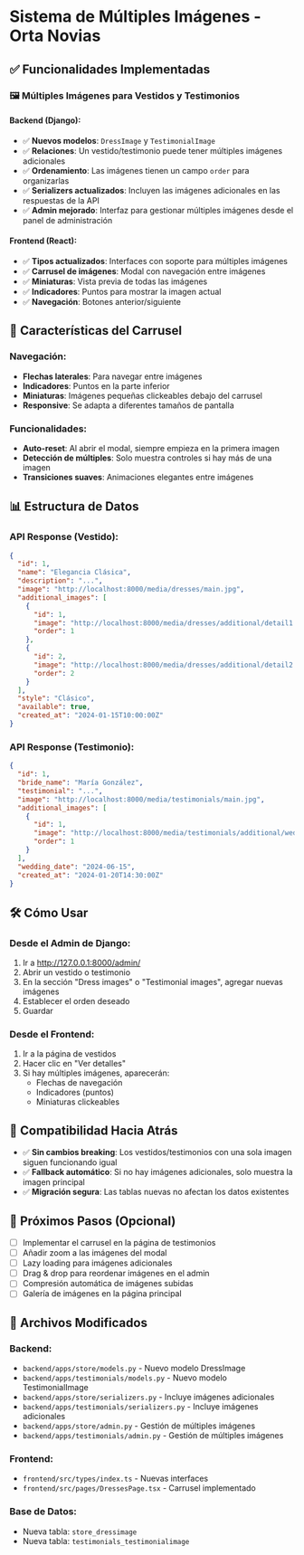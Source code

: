 # Sistema de Múltiples Imágenes - Orta Novias

## ✅ Funcionalidades Implementadas

### 🖼️ Múltiples Imágenes para Vestidos y Testimonios

#### Backend (Django):
- ✅ **Nuevos modelos**: `DressImage` y `TestimonialImage`
- ✅ **Relaciones**: Un vestido/testimonio puede tener múltiples imágenes adicionales
- ✅ **Ordenamiento**: Las imágenes tienen un campo `order` para organizarlas
- ✅ **Serializers actualizados**: Incluyen las imágenes adicionales en las respuestas de la API
- ✅ **Admin mejorado**: Interfaz para gestionar múltiples imágenes desde el panel de administración

#### Frontend (React):
- ✅ **Tipos actualizados**: Interfaces con soporte para múltiples imágenes
- ✅ **Carrusel de imágenes**: Modal con navegación entre imágenes
- ✅ **Miniaturas**: Vista previa de todas las imágenes
- ✅ **Indicadores**: Puntos para mostrar la imagen actual
- ✅ **Navegación**: Botones anterior/siguiente

## 🎨 Características del Carrusel

### Navegación:
- **Flechas laterales**: Para navegar entre imágenes
- **Indicadores**: Puntos en la parte inferior
- **Miniaturas**: Imágenes pequeñas clickeables debajo del carrusel
- **Responsive**: Se adapta a diferentes tamaños de pantalla

### Funcionalidades:
- **Auto-reset**: Al abrir el modal, siempre empieza en la primera imagen
- **Detección de múltiples**: Solo muestra controles si hay más de una imagen
- **Transiciones suaves**: Animaciones elegantes entre imágenes

## 📊 Estructura de Datos

### API Response (Vestido):
```json
{
  "id": 1,
  "name": "Elegancia Clásica",
  "description": "...",
  "image": "http://localhost:8000/media/dresses/main.jpg",
  "additional_images": [
    {
      "id": 1,
      "image": "http://localhost:8000/media/dresses/additional/detail1.jpg",
      "order": 1
    },
    {
      "id": 2,
      "image": "http://localhost:8000/media/dresses/additional/detail2.jpg",
      "order": 2
    }
  ],
  "style": "Clásico",
  "available": true,
  "created_at": "2024-01-15T10:00:00Z"
}
```

### API Response (Testimonio):
```json
{
  "id": 1,
  "bride_name": "María González",
  "testimonial": "...",
  "image": "http://localhost:8000/media/testimonials/main.jpg",
  "additional_images": [
    {
      "id": 1,
      "image": "http://localhost:8000/media/testimonials/additional/wedding1.jpg",
      "order": 1
    }
  ],
  "wedding_date": "2024-06-15",
  "created_at": "2024-01-20T14:30:00Z"
}
```

## 🛠️ Cómo Usar

### Desde el Admin de Django:
1. Ir a http://127.0.0.1:8000/admin/
2. Abrir un vestido o testimonio
3. En la sección "Dress images" o "Testimonial images", agregar nuevas imágenes
4. Establecer el orden deseado
5. Guardar

### Desde el Frontend:
1. Ir a la página de vestidos
2. Hacer clic en "Ver detalles"
3. Si hay múltiples imágenes, aparecerán:
   - Flechas de navegación
   - Indicadores (puntos)
   - Miniaturas clickeables

## 🔄 Compatibilidad Hacia Atrás

- ✅ **Sin cambios breaking**: Los vestidos/testimonios con una sola imagen siguen funcionando igual
- ✅ **Fallback automático**: Si no hay imágenes adicionales, solo muestra la imagen principal
- ✅ **Migración segura**: Las tablas nuevas no afectan los datos existentes

## 🎯 Próximos Pasos (Opcional)

- [ ] Implementar el carrusel en la página de testimonios
- [ ] Añadir zoom a las imágenes del modal
- [ ] Lazy loading para imágenes adicionales
- [ ] Drag & drop para reordenar imágenes en el admin
- [ ] Compresión automática de imágenes subidas
- [ ] Galería de imágenes en la página principal

## 📝 Archivos Modificados

### Backend:
- `backend/apps/store/models.py` - Nuevo modelo DressImage
- `backend/apps/testimonials/models.py` - Nuevo modelo TestimonialImage
- `backend/apps/store/serializers.py` - Incluye imágenes adicionales
- `backend/apps/testimonials/serializers.py` - Incluye imágenes adicionales
- `backend/apps/store/admin.py` - Gestión de múltiples imágenes
- `backend/apps/testimonials/admin.py` - Gestión de múltiples imágenes

### Frontend:
- `frontend/src/types/index.ts` - Nuevas interfaces
- `frontend/src/pages/DressesPage.tsx` - Carrusel implementado

### Base de Datos:
- Nueva tabla: `store_dressimage`
- Nueva tabla: `testimonials_testimonialimage`
